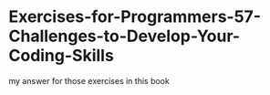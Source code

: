 # Exercises-for-Programmers-57-Challenges-to-Develop-Your-Coding-Skills
my answer for those exercises in this book
